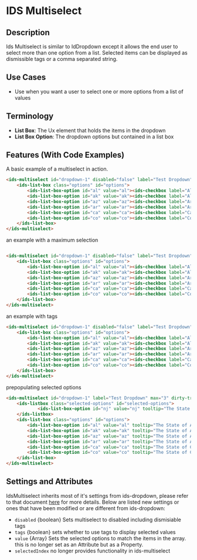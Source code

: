 # IDS Multiselect

## Description
Ids Multiselect is similar to IdDropdown except it allows the end user to select more than one option from a list. Selected items can be displayed as dismissible tags or a comma separated string.

## Use Cases

- Use when you want a user to select one or more options from a list of values

## Terminology

- **List Box**: The Ux element that holds the items in the dropdown
- **List Box Option**: The dropdown options but contained in a list box

## Features (With Code Examples)

A basic example of a multiselect in action.

```html
<ids-multiselect id="dropdown-1" disabled="false" label="Test Dropdown">
    <ids-list-box class="options" id="options">
        <ids-list-box-option id="al" value="al"><ids-checkbox label="Alabama" class="justify-center"></ids-checkbox></ids-list-box-option>
        <ids-list-box-option id="ak" value="ak"><ids-checkbox label="Alaska" class="justify-center"></ids-checkbox></ids-list-box-option>
        <ids-list-box-option id="az" value="az"><ids-checkbox label="Arizona" class="justify-center"></ids-checkbox></ids-list-box-option>
        <ids-list-box-option id="ar" value="ar"><ids-checkbox label="Arkansas" class="justify-center"></ids-checkbox></ids-list-box-option>
        <ids-list-box-option id="ca" value="ca"><ids-checkbox label="California" class="justify-center"></ids-checkbox></ids-list-box-option>
        <ids-list-box-option id="co" value="co"><ids-checkbox label="Colorado" class="justify-center"></ids-checkbox></ids-list-box-option>
    </ids-list-box>
</ids-multiselect>
```

an example with a maximum selection

```html

<ids-multiselect id="dropdown-1" disabled="false" label="Test Dropdown" max="3">
    <ids-list-box class="options" id="options">
        <ids-list-box-option id="al" value="al"><ids-checkbox label="Alabama" class="justify-center"></ids-checkbox></ids-list-box-option>
        <ids-list-box-option id="ak" value="ak"><ids-checkbox label="Alaska" class="justify-center"></ids-checkbox></ids-list-box-option>
        <ids-list-box-option id="az" value="az"><ids-checkbox label="Arizona" class="justify-center"></ids-checkbox></ids-list-box-option>
        <ids-list-box-option id="ar" value="ar"><ids-checkbox label="Arkansas" class="justify-center"></ids-checkbox></ids-list-box-option>
        <ids-list-box-option id="ca" value="ca"><ids-checkbox label="California" class="justify-center"></ids-checkbox></ids-list-box-option>
        <ids-list-box-option id="co" value="co"><ids-checkbox label="Colorado" class="justify-center"></ids-checkbox></ids-list-box-option>
    </ids-list-box>
</ids-multiselect>

```

an example with tags

```html
<ids-multiselect id="dropdown-1" disabled="false" label="Test Dropdown" max="3" tags="true">
    <ids-list-box class="options" id="options">
        <ids-list-box-option id="al" value="al"><ids-checkbox label="Alabama" class="justify-center"></ids-checkbox></ids-list-box-option>
        <ids-list-box-option id="ak" value="ak"><ids-checkbox label="Alaska" class="justify-center"></ids-checkbox></ids-list-box-option>
        <ids-list-box-option id="az" value="az"><ids-checkbox label="Arizona" class="justify-center"></ids-checkbox></ids-list-box-option>
        <ids-list-box-option id="ar" value="ar"><ids-checkbox label="Arkansas" class="justify-center"></ids-checkbox></ids-list-box-option>
        <ids-list-box-option id="ca" value="ca"><ids-checkbox label="California" class="justify-center"></ids-checkbox></ids-list-box-option>
        <ids-list-box-option id="co" value="co"><ids-checkbox label="Colorado" class="justify-center"></ids-checkbox></ids-list-box-option>
    </ids-list-box>
</ids-multiselect>
```

prepopulating selected options

```html
<ids-multiselect id="dropdown-1" label="Test Dropdown" max="3" dirty-tracker="true">
    <ids-listbox class="selected-options" id="selected-options">
            <ids-list-box-option id="nj" value="nj" tooltip="The State of New Jersey"><ids-checkbox checked="true" label="New Jersey" class="justify-center"></ids-checkbox></ids-list-box-option>
    </ids-listbox>
    <ids-list-box class="options" id="options">
        <ids-list-box-option id="al" value="al" tooltip="The State of Alabama"><ids-checkbox label="Alabama" class="justify-center"></ids-checkbox></ids-list-box-option>
        <ids-list-box-option id="ak" value="ak" tooltip="The State of Alaska"><ids-checkbox label="Alaska" class="justify-center"></ids-checkbox></ids-list-box-option>
        <ids-list-box-option id="az" value="az" tooltip="The State of Arizona"><ids-checkbox label="Arizona" class="justify-center"></ids-checkbox></ids-list-box-option>
        <ids-list-box-option id="ar" value="ar" tooltip="The State of Arkansas"><ids-checkbox label="Arkansas" class="justify-center"></ids-checkbox></ids-list-box-option>
        <ids-list-box-option id="ca" value="ca" tooltip="The State of California"><ids-checkbox label="California" class="justify-center"></ids-checkbox></ids-list-box-option>
        <ids-list-box-option id="co" value="co" tooltip="The State of Colorado"><ids-checkbox label="Colorado" class="justify-center"></ids-checkbox></ids-list-box-option>
    </ids-list-box>
</ids-multiselect>
```

## Settings and Attributes

IdsMultiselect inherits most of it's settings from ids-dropdown, please refer to that document [here](../ids-dropdown/README.md) for more details. Below are listed new settings or ones that have been modified or are different from ids-dropdown:

- `disabled` {boolean} Sets multiselect to disabled including dismisiable tags
- `tags` {boolean} sets whether to use tags to display selected values
- `value` {Array} Sets the selected options to match the items in the array. this is no longer set as an Attribute but as a Property.
- `selectedIndex` no longer provides functionality in ids-multiselect

